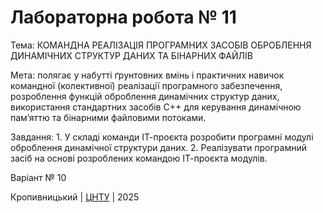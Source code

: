 ﻿# Лабораторна робота № 11

Тема: КОМАНДНА РЕАЛІЗАЦІЯ ПРОГРАМНИХ ЗАСОБІВ ОБРОБЛЕННЯ ДИНАМІЧНИХ СТРУКТУР ДАНИХ ТА БІНАРНИХ ФАЙЛІВ 

Мета: полягає у набутті ґрунтовних вмінь і практичних
навичок командної (колективної) реалізації програмного забезпечення, розроблення функцій оброблення динамічних структур
даних, використання стандартних засобів С++ для керування
динамічною пам’яттю та бінарними файловими потоками. 

Завдання: 1. У складі команди ІТ-проєкта розробити програмні модулі
оброблення динамічної структури даних.
2. Реалізувати програмний засіб на основі розроблених командою
ІТ-проєкта модулів. 

Варіант № 10


Кропивницький | <a href="http://www.kntu.kr.ua/">ЦНТУ</a> | 2025
